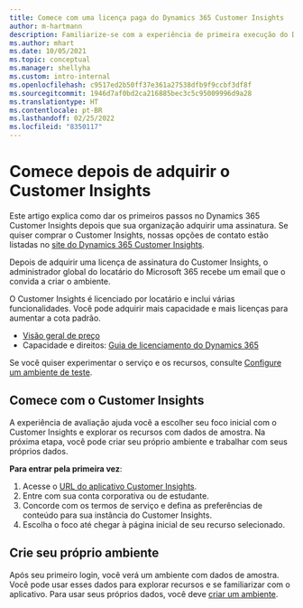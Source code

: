 ```yaml
---
title: Comece com uma licença paga do Dynamics 365 Customer Insights
author: m-hartmann
description: Familiarize-se com a experiência de primeira execução do Dynamics 365 Customer Insights e explore seus recursos.
ms.author: mhart
ms.date: 10/05/2021
ms.topic: conceptual
ms.manager: shellyha
ms.custom: intro-internal
ms.openlocfilehash: c9517ed2b50ff37e361a27538dfb9f9ccbf3df8f
ms.sourcegitcommit: 1946d7af0bd2ca216885bec3c5c95009996d9a28
ms.translationtype: HT
ms.contentlocale: pt-BR
ms.lasthandoff: 02/25/2022
ms.locfileid: "8350117"
---
```

# <a name="get-started-after-purchasing-customer-insights"></a>Comece depois de adquirir o Customer Insights

Este artigo explica como dar os primeiros passos no Dynamics 365 Customer Insights depois que sua organização adquirir uma assinatura. Se quiser comprar o Customer Insights, nossas opções de contato estão listadas no [site do Dynamics 365 Customer Insights](https://dynamics.microsoft.com/ai/customer-insights/). 

Depois de adquirir uma licença de assinatura do Customer Insights, o administrador global do locatário do Microsoft 365 recebe um email que o convida a criar o ambiente. 

O Customer Insights é licenciado por locatário e inclui várias funcionalidades. Você pode adquirir mais capacidade e mais licenças para aumentar a cota padrão. 
- [Visão geral de preço](https://dynamics.microsoft.com/ai/customer-insights/pricing/)
- Capacidade e direitos: [Guia de licenciamento do Dynamics 365](https://go.microsoft.com/fwlink/?LinkId=866544)

Se você quiser experimentar o serviço e os recursos, consulte [Configure um ambiente de teste](trial-signup.md).

## <a name="start-with-customer-insights"></a>Comece com o Customer Insights

A experiência de avaliação ajuda você a escolher seu foco inicial com o Customer Insights e explorar os recursos com dados de amostra. Na próxima etapa, você pode criar seu próprio ambiente e trabalhar com seus próprios dados.

**Para entrar pela primeira vez**:

1. Acesse o [URL do aplicativo Customer Insights](https://home.ci.ai.dynamics.com).
1. Entre com sua conta corporativa ou de estudante. 
1. Concorde com os termos de serviço e defina as preferências de conteúdo para sua instância do Customer Insights.
1. Escolha o foco até chegar à página inicial de seu recurso selecionado.

## <a name="create-your-own-environment"></a>Crie seu próprio ambiente

Após seu primeiro login, você verá um ambiente com dados de amostra. Você pode usar esses dados para explorar recursos e se familiarizar com o aplicativo. Para usar seus próprios dados, você deve [criar um ambiente](audience-insights/get-started-paid.md).



